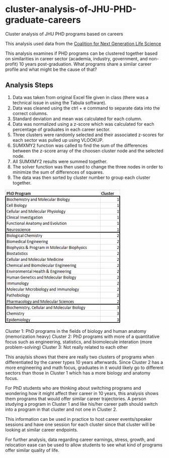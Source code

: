 # cluster-analysis-of-JHU-PHD-graduate-careers
Cluster analysis of JHU PHD programs based on careers 

This analysis used data from the [Coalition for Next Generation Life Science](http://nglscoalition.org/coalition-data/#close)

This analysis examines if PHD programs can be clustered together based on similarities in career sector (academia, industry, government, and non-profit) 10 years post-graduation. What programs share a similar career profile and what might be the cause of that? 

## Analysis Steps
1. Data was taken from original Excel file given in class (there was a technical issue in using the Tabula software).
2. Data was cleaned using the ctrl + e command to separate data into the correct columns.
3. Standard deviation and mean was calculated for each column.
4. Data was normalized using a z-score which was calculated for each percentage of graduates in each career sector.
5. Three clusters were randomly selected and their associated z-scores for each sector was pulled up using VLOOKUP.
6. SUMXMY2 function was called to find the sum of the differences between the z-score array of the choosen cluster node and the selected node.
7. All SUMXMY2 results were summed together.
8. The solver function was then used to change the three nodes in order to minimize the sum of differences of squares. 
9. The data was then sorted by cluster number to group each cluster together.

![alt text](https://github.com/yangnoah/cluster-analysis-of-JHU-PHD-graduate-careers/blob/master/Program%20Cluster.JPG)

Cluster 1: PhD programs in the fields of biology and human anatomy (memorization heavy) 
Cluster 2: PhD programs with more of a quantitative focus such as engineering, statistics, and biomolecule interation (more problem-solving)
Cluster 3: Not really related to each other

This anaylsis shows that there are really two clusters of programs when differentiated by the career types 10 years afterwards. Since Cluster 2 has a more engineering and math focus, graduates in it would likely go to different sectors than those in Cluster 1 which has a more biology and anatomy focus.

For PhD students who are thinking about switching programs and wondering how it might affect their career in 10 years, this analysis shows them programs that would offer similar career trajectories. A person studying a program in Cluster 1 and like his/her career path should switch into a program in that cluster and not one in Cluster 2. 

This information can be used in practice to host career events/speaker sessions and have one session for each cluster since that cluster will be looking at similar career endpoints. 

For further analysis, data regarding career earnings, stress, growth, and relocation ease can be used to allow students to see what kind of programs offer similar quality of life. 

